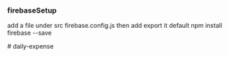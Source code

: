 ### firebaseSetup
add a file under src firebase.config.js then add export it default 
npm install firebase --save 


#   d a i l y - e x p e n s e  
 